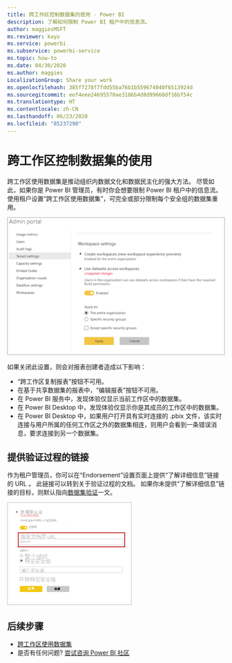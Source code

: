 ```yaml
---
title: 跨工作区控制数据集的使用 - Power BI
description: 了解如何限制 Power BI 租户中的信息流。
author: maggiesMSFT
ms.reviewer: kayu
ms.service: powerbi
ms.subservice: powerbi-service
ms.topic: how-to
ms.date: 04/30/2020
ms.author: maggies
LocalizationGroup: Share your work
ms.openlocfilehash: 385f7278f7fdd55ba76b1b559674040f6513924d
ms.sourcegitcommit: eef4eee24695570ae3186b4d8d99660df16bf54c
ms.translationtype: HT
ms.contentlocale: zh-CN
ms.lasthandoff: 06/23/2020
ms.locfileid: "85237290"
---
```

# <a name="control-the-use-of-datasets-across-workspaces"></a>跨工作区控制数据集的使用

跨工作区使用数据集是推动组织内数据文化和数据民主化的强大方法。 尽管如此，如果你是 Power BI 管理员，有时你会想要限制 Power BI 租户中的信息流。 使用租户设置“跨工作区使用数据集”，可完全或部分限制每个安全组的数据集重用。

![Power BI 管理员工作区设置](media/service-datasets-admin-across-workspaces/power-bi-admin-workspace-settings.png)

如果关闭此设置，则会对报表创建者造成以下影响：

- “跨工作区复制报表”按钮不可用。 
- 在基于共享数据集的报表中，“编辑报表”按钮不可用。
- 在 Power BI 服务中，发现体验仅显示当前工作区中的数据集。
- 在 Power BI Desktop 中，发现体验仅显示你是其成员的工作区中的数据集。
- 在 Power BI Desktop 中，如果用户打开具有实时连接的 .pbix 文件，该实时连接与用户所属的任何工作区之外的数据集相连，则用户会看到一条错误消息，要求连接到另一个数据集。

## <a name="provide-a-link-for-the-certification-process"></a>提供验证过程的链接

作为租户管理员，你可以在“Endorsement”设置页面上提供“了解详细信息”链接的 URL 。  此链接可以转到关于验证过程的文档。 如果你未提供“了解详细信息”链接的目标，则默认指向[数据集验证](service-datasets-certify.md)一文。

![数据集验证“了解详细信息”](media/service-datasets-certify-promote/power-bi-dataset-learn-more-certification.png)

## <a name="next-steps"></a>后续步骤

- [跨工作区使用数据集](service-datasets-across-workspaces.md)
- 是否有任何问题? [尝试咨询 Power BI 社区](https://community.powerbi.com/)

